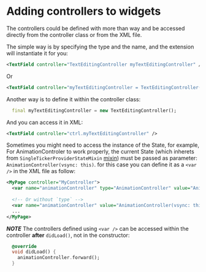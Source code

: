 
# Adding controllers to widgets
The controllers could be defined with more than way and be accessed directly from the controller class or from the XML file.

The simple way is by specifying the type and the name, and the extension will instantiate it for you:
```XML
<TextField controller="TextEditingController myTextEditingController" />
```
Or
```XML
<TextField controller="myTextEditingController = TextEditingController()" />
```

Another way is to define it within the controller class:
```dart
  final myTextEditingController = new TextEditingController();
```
And you can access it in XML:
```XML
<TextField controller="ctrl.myTextEditingController" />
```

Sometimes you might need to access the instance of the State, for example, For AnimationControler to work properly, the current State (which inherets from `SingleTickerProviderStateMixin` [mixin](./mixin.md)) must be passed as parameter: `AnimationController(vsync: this)`. for this case you can define it as a `<var />` in the XML file as follow:
```XML
<MyPage controller="MyController">
  <var name="animationController" type="AnimationController" value="AnimationController(vsync: this, duration: Duration(milliseconds: 300))" />
  
  <!-- Or without `type` -->
  <var name="animationController" value="AnimationController(vsync: this, duration: Duration(milliseconds: 300))" />
  ...
</MyPage>
```

***NOTE*** The controllers defined using `<var />` can be accessed within the controller **after** `didLoad()`, not in the constructor:
```dart
  @override
  void didLoad() {
    animationController.forward();
  }
```
